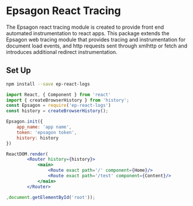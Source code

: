 # Epsagon React Tracing

The Epsagon react tracing module is created to provide front end automated instrumentation to react apps. This package extends the Epsagon web tracing module that provides tracing and instrumentation for document load events, and http requests sent through xmlhttp or fetch and introduces additional redirect instrumentation.

## Set Up

```bash
npm install --save ep-react-logs
```

```jsx
import React, { Component } from 'react'
import { createBrowserHistory } from 'history';
const Epsagon = require('ep-react-logs')
const history = createBrowserHistory();

Epsagon.init({
	app_name: 'app name',
	token: 'epsagon token',
	history: history
})

ReactDOM.render(
		<Router history={history}>
			<main>
				<Route exact path='/' component={Home}/>
				<Route exact path='/test' component={Content}/>
			</main>
		</Router>

,document.getElementById('root'));
```
